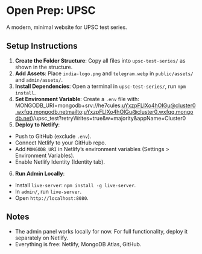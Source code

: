 # Open Prep: UPSC

A modern, minimal website for UPSC test series.

## Setup Instructions

1. **Create the Folder Structure**: Copy all files into `upsc-test-series/` as shown in the structure.
2. **Add Assets**: Place `india-logo.png` and `telegram.webp` in `public/assets/` and `admin/assets/`.
3. **Install Dependencies**: Open a terminal in `upsc-test-series/`, run `npm install`.
4. **Set Environment Variable**: Create a `.env` file with: MONGODB_URI=mongodb+srv://he7cules:uYxzpFLlXo4hOIGu@cluster0.wxfqq.mongodb.netmailto:uYxzpFLlXo4hOIGu@cluster0.wxfqq.mongodb.net)/upsc_test?retryWrites=true&w=majority&appName=Cluster0
5. **Deploy to Netlify**:
- Push to GitHub (exclude `.env`).
- Connect Netlify to your GitHub repo.
- Add `MONGODB_URI` in Netlify’s environment variables (Settings > Environment Variables).
- Enable Netlify Identity (Identity tab).
6. **Run Admin Locally**: 
- Install `live-server`: `npm install -g live-server`.
- In `admin/`, run `live-server`.
- Open `http://localhost:8080`.

## Notes

- The admin panel works locally for now. For full functionality, deploy it separately on Netlify.
- Everything is free: Netlify, MongoDB Atlas, GitHub.